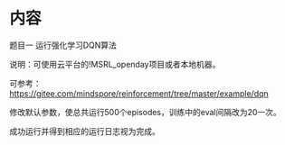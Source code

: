 # 内容
题目一 运行强化学习DQN算法

说明：可使用云平台的!MSRL_openday项目或者本地机器。

可参考：https://gitee.com/mindspore/reinforcement/tree/master/example/dqn

修改默认参数，使总共运行500个episodes，训练中的eval间隔改为20一次。

成功运行并得到相应的运行日志视为完成。
